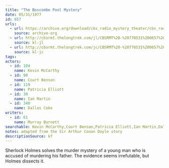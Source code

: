 ```yaml
---
title: "The Boscombe Pool Mystery"
date: 05/31/1977
id: 657
urls: 
  - url: https://archive.org/download/cbs_radio_mystery_theater/cbs_radio_mystery_theater-0651-0700.zip/cbs_radio_mystery_theater-0651-0700%2Fcbsrmt_0657_the_boscombe_pool_mystery.mp3
    source: archive-org
  - url: http://cbsrmt.thelongtrek.com/jl/CBSRMT%20-%20770531%200657%20The%20Boscombe%20Pool%20Mystery_jl.mp3
    source: kl-jl
  - url: http://cbsrmt.thelongtrek.com/jc/CBSRMT%20-%20770531%200657%20Boscombe%20Pool%20Mystery%20vbr%20na_jc.mp3
    source: kl-jc
tags: 
actors:  
  - id: 104
    name: Kevin McCarthy  
  - id: 90
    name: Court Benson  
  - id: 119
    name: Patricia Elliott  
  - id: 38
    name: Ian Martin  
  - id: 340
    name: Dallas Coke
writers:  
  - id: 61
    name: Murray Burnett
searchable: Kevin McCarthy,Court Benson,Patricia Elliott,Ian Martin,Dallas Coke Murray Burnett
notes: adapted from the Sir Arthur Conan Doyle story
descriptionSource: kf
---
```

Sherlock Holmes solves the murder mystery of a young man who is accused of murdering his father. The evidence seems irrefutable, but Holmes dissects it.
